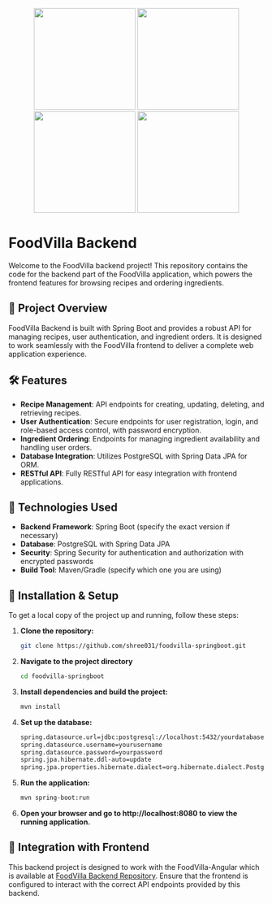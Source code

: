 <p align="center">
  <img src="https://github.com/user-attachments/assets/e65b9750-d3ba-418d-a356-8c2add637659" width="200">
  <img src="https://github.com/user-attachments/assets/399f0300-77d8-40e3-8309-aa87730b26f7" width="200">
  <img src="https://github.com/user-attachments/assets/57c727e7-4179-4e43-b122-6832e6ac6e5b" width="200">
  <img src="https://github.com/user-attachments/assets/d4534406-8695-4573-9355-ad30d87c377b" width="200">
</p>

# FoodVilla Backend

Welcome to the FoodVilla backend project! This repository contains the code for the backend part of the FoodVilla application, which powers the frontend features for browsing recipes and ordering ingredients.

## 🚀 Project Overview

FoodVilla Backend is built with Spring Boot and provides a robust API for managing recipes, user authentication, and ingredient orders. It is designed to work seamlessly with the FoodVilla frontend to deliver a complete web application experience.

## 🛠️ Features

- **Recipe Management**: API endpoints for creating, updating, deleting, and retrieving recipes.
- **User Authentication**: Secure endpoints for user registration, login, and role-based access control, with password encryption.
- **Ingredient Ordering**: Endpoints for managing ingredient availability and handling user orders.
- **Database Integration**: Utilizes PostgreSQL with Spring Data JPA for ORM.
- **RESTful API**: Fully RESTful API for easy integration with frontend applications.

## 🧰 Technologies Used

- **Backend Framework**: Spring Boot (specify the exact version if necessary)
- **Database**: PostgreSQL with Spring Data JPA
- **Security**: Spring Security for authentication and authorization with encrypted passwords
- **Build Tool**: Maven/Gradle (specify which one you are using)

## 🔧 Installation & Setup

To get a local copy of the project up and running, follow these steps:

1. **Clone the repository:**

   ```bash
   git clone https://github.com/shree031/foodvilla-springboot.git
   ```
2. **Navigate to the project directory**
   ```bash
   cd foodvilla-springboot
   ```
3. **Install dependencies and build the project:**
   ```bash
   mvn install
   ```
4. **Set up the database:**
   ```bash
   spring.datasource.url=jdbc:postgresql://localhost:5432/yourdatabase
   spring.datasource.username=yourusername
   spring.datasource.password=yourpassword
   spring.jpa.hibernate.ddl-auto=update
   spring.jpa.properties.hibernate.dialect=org.hibernate.dialect.PostgreSQLDialect
   ```
5. **Run the application:**
   ```bash
   mvn spring-boot:run
   ```
6. **Open your browser and go to http://localhost:8080 to view the running application.**

## 🔗 Integration with Frontend

This backend project is designed to work with the FoodVilla-Angular which is available at [FoodVilla Backend Repository](https://github.com/shree031/foodvilla-angular). Ensure that the frontend is configured to interact with the correct API endpoints provided by this backend.
